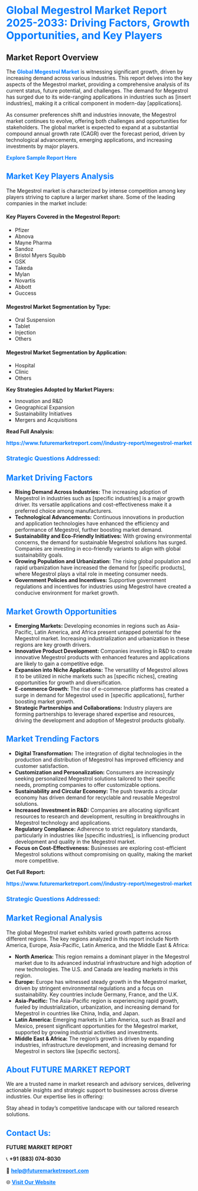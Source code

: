 <h1 style="color: #007BFF;">Global Megestrol Market Report 2025-2033: Driving Factors, Growth Opportunities, and Key Players</h1>

<section id="overview">
<h2>Market Report Overview</h2>
<p>The <a href="https://www.futuremarketreport.com//industry-report/megestrol-market" style="color: #007BFF; text-decoration: none;"><strong>Global Megestrol Market</strong></a> is witnessing significant growth, driven by increasing demand across various industries. This report delves into the key aspects of the Megestrol market, providing a comprehensive analysis of its current status, future potential, and challenges. The demand for Megestrol has surged due to its wide-ranging applications in industries such as [insert industries], making it a critical component in modern-day [applications].</p>
<p>As consumer preferences shift and industries innovate, the Megestrol market continues to evolve, offering both challenges and opportunities for stakeholders. The global market is expected to expand at a substantial compound annual growth rate (CAGR) over the forecast period, driven by technological advancements, emerging applications, and increasing investments by major players.</p>
</section>

<section id="overview">
<p><a href="https://www.futuremarketreport.com//request-sample/reportId=82846" style="color: #007BFF; text-decoration: none;"><strong>Explore Sample Report Here</strong></a></p>
</section>

<section id="key-players">
<h2 style="color: #007BFF;">Market Key Players Analysis</h2>
<p>The Megestrol market is characterized by intense competition among key players striving to capture a larger market share. Some of the leading companies in the market include:</p>
<h4>Key Players Covered in the Megestrol Report:</h4>
<ul><li>Pfizer</li><li>Abnova</li><li>Mayne Pharma</li><li>Sandoz</li><li>Bristol Myers Squibb</li><li>GSK</li><li>Takeda</li><li>Mylan</li><li>Novartis</li><li>Abbott</li><li>Guccess</li></ul>
<h4>Megestrol Market Segmentation by Type:</h4>
<ul><li>Oral Suspension</li><li>Tablet</li><li>Injection</li><li>Others</li></ul>

<h4>Megestrol Market Segmentation by Application:</h4>
<ul><li>Hospital</li><li>Clinic</li><li>Others</li></ul>
<p><strong>Key Strategies Adopted by Market Players:</strong></p>
<ul>
<li>Innovation and R&D</li>
<li>Geographical Expansion</li>
<li>Sustainability Initiatives</li>
<li>Mergers and Acquisitions</li>
</ul>
</section>

<section>
<p><strong>Read Full Analysis: </strong></p><a href="https://www.futuremarketreport.com//industry-report/megestrol-market" style="color: #007BFF; text-decoration: none;"><strong>https://www.futuremarketreport.com//industry-report/megestrol-market</strong></a>
<h3 style="color: #007BFF;">Strategic Questions Addressed:</h3>
</section>

<section id="driving-factors">
<h2 style="color: #007BFF;">Market Driving Factors</h2>
<ul>
<li><strong>Rising Demand Across Industries:</strong> The increasing adoption of Megestrol in industries such as [specific industries] is a major growth driver. Its versatile applications and cost-effectiveness make it a preferred choice among manufacturers.</li>
<li><strong>Technological Advancements:</strong> Continuous innovations in production and application technologies have enhanced the efficiency and performance of Megestrol, further boosting market demand.</li>
<li><strong>Sustainability and Eco-Friendly Initiatives:</strong> With growing environmental concerns, the demand for sustainable Megestrol solutions has surged. Companies are investing in eco-friendly variants to align with global sustainability goals.</li>
<li><strong>Growing Population and Urbanization:</strong> The rising global population and rapid urbanization have increased the demand for [specific products], where Megestrol plays a vital role in meeting consumer needs.</li>
<li><strong>Government Policies and Incentives:</strong> Supportive government regulations and incentives for industries using Megestrol have created a conducive environment for market growth.</li>
</ul>
</section>

<section id="growth-opportunities">
<h2 style="color: #007BFF;">Market Growth Opportunities</h2>
<ul>
<li><strong>Emerging Markets:</strong> Developing economies in regions such as Asia-Pacific, Latin America, and Africa present untapped potential for the Megestrol market. Increasing industrialization and urbanization in these regions are key growth drivers.</li>
<li><strong>Innovative Product Development:</strong> Companies investing in R&D to create innovative Megestrol products with enhanced features and applications are likely to gain a competitive edge.</li>
<li><strong>Expansion into Niche Applications:</strong> The versatility of Megestrol allows it to be utilized in niche markets such as [specific niches], creating opportunities for growth and diversification.</li>
<li><strong>E-commerce Growth:</strong> The rise of e-commerce platforms has created a surge in demand for Megestrol used in [specific applications], further boosting market growth.</li>
<li><strong>Strategic Partnerships and Collaborations:</strong> Industry players are forming partnerships to leverage shared expertise and resources, driving the development and adoption of Megestrol products globally.</li>
</ul>
</section>

<section id="trending-factors">
<h2 style="color: #007BFF;">Market Trending Factors</h2>
<ul>
<li><strong>Digital Transformation:</strong> The integration of digital technologies in the production and distribution of Megestrol has improved efficiency and customer satisfaction.</li>
<li><strong>Customization and Personalization:</strong> Consumers are increasingly seeking personalized Megestrol solutions tailored to their specific needs, prompting companies to offer customizable options.</li>
<li><strong>Sustainability and Circular Economy:</strong> The push towards a circular economy has driven demand for recyclable and reusable Megestrol solutions.</li>
<li><strong>Increased Investment in R&D:</strong> Companies are allocating significant resources to research and development, resulting in breakthroughs in Megestrol technology and applications.</li>
<li><strong>Regulatory Compliance:</strong> Adherence to strict regulatory standards, particularly in industries like [specific industries], is influencing product development and quality in the Megestrol market.</li>
<li><strong>Focus on Cost-Effectiveness:</strong> Businesses are exploring cost-efficient Megestrol solutions without compromising on quality, making the market more competitive.</li>
</ul>
</section>

<section>
<p><strong>Get Full Report: </strong></p><a href="https://www.futuremarketreport.com//industry-report/megestrol-market" style="color: #007BFF; text-decoration: none;"><strong>https://www.futuremarketreport.com//industry-report/megestrol-market</strong></a>
<h3 style="color: #007BFF;">Strategic Questions Addressed:</h3>
</section>


<section id="regional-analysis">
<h2 style="color: #007BFF;">Market Regional Analysis</h2>
<p>The global Megestrol market exhibits varied growth patterns across different regions. The key regions analyzed in this report include North America, Europe, Asia-Pacific, Latin America, and the Middle East & Africa:</p>
<ul>
<li><strong>North America:</strong> This region remains a dominant player in the Megestrol market due to its advanced industrial infrastructure and high adoption of new technologies. The U.S. and Canada are leading markets in this region.</li>
<li><strong>Europe:</strong> Europe has witnessed steady growth in the Megestrol market, driven by stringent environmental regulations and a focus on sustainability. Key countries include Germany, France, and the U.K.</li>
<li><strong>Asia-Pacific:</strong> The Asia-Pacific region is experiencing rapid growth, fueled by industrialization, urbanization, and increasing demand for Megestrol in countries like China, India, and Japan.</li>
<li><strong>Latin America:</strong> Emerging markets in Latin America, such as Brazil and Mexico, present significant opportunities for the Megestrol market, supported by growing industrial activities and investments.</li>
<li><strong>Middle East & Africa:</strong> The region’s growth is driven by expanding industries, infrastructure development, and increasing demand for Megestrol in sectors like [specific sectors].</li>
</ul>
</section>

<footer>
<h2 style="color: #007BFF;">About FUTURE MARKET REPORT</h2>
<p>We are a trusted name in market research and advisory services, delivering actionable insights and strategic support to businesses across diverse industries. Our expertise lies in offering:</p>

<p>Stay ahead in today’s competitive landscape with our tailored research solutions.</p>

<h2 style="color: #007BFF;">Contact Us:</h2>
<p><strong>FUTURE MARKET REPORT</strong></p>
<p>📞 <strong>+91 (883) 074-8030</strong></p>
<p>📧 <strong><a href="mailto:help@futuremarketreport.com" style="color: #007BFF;">help@futuremarketreport.com</a></strong></p>
<p>🌐 <strong><a href="https://www.futuremarketreport.com/" style="color: #007BFF;">Visit Our Website</a></strong></p>
</footer>